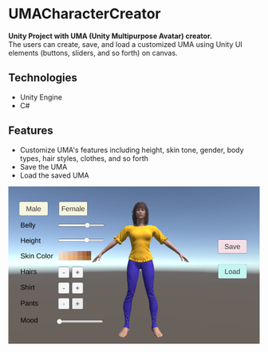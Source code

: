 # UMACharacterCreator
**Unity Project with UMA (Unity Multipurpose Avatar) creator.**  
The users can create, save, and load a customized UMA using Unity UI elements (buttons, sliders, and so forth) on canvas. 

## Technologies
- Unity Engine
- C# 

## Features
- Customize UMA's features including height, skin tone, gender, body types, hair styles, clothes, and so forth
- Save the UMA
- Load the saved UMA  

![UMA creator](UMACharacterCreator.png)
